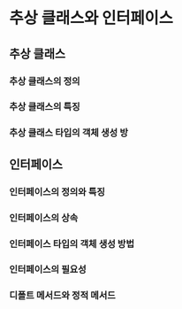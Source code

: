 # 추상 클래스와 인터페이스

## 추상 클래스

### 추상 클래스의 정의

### 추상 클래스의 특징

### 추상 클래스 타입의 객체 생성 방

## 인터페이스

### 인터페이스의 정의와 특징

### 인터페이스의 상속

### 인터페이스 타입의 객체 생성 방법

### 인터페이스의 필요성

### 디폴트 메서드와 정적 메서드
